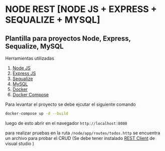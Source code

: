 # NODE REST [NODE JS + EXPRESS + SEQUALIZE + MYSQL]

## Plantilla para proyectos Node, Express, Sequalize, MySQL

Herramientas utilizadas

1. [Node JS](https://nodejs.org/es/)
2. [Express JS](http://expressjs.com/es/)
3. [Sequalize](http://docs.sequelizejs.com/)
4. [MySQL](https://www.mysql.com/)
5. [Docker](https://www.docker.com/)
6. [Docker Compose](https://docs.docker.com/compose/)


Para levantar el proyecto se debe ejcutar el siguiente comando

```bash
docker-compose up -d --build
```

luego de esto abrir en el navegador `http://localhost:8080`

para realizar pruebas en la ruta `/node/app/routes/todos.http` se encuentra un archivo para probar el CRUD (Se debe tener instalado [REST Client](https://marketplace.visualstudio.com/items?itemName=humao.rest-client) de visual studio ) 


